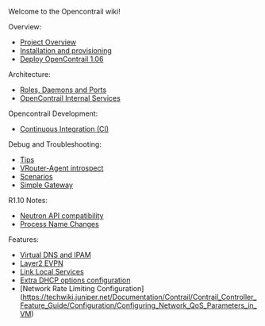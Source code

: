 Welcome to the Opencontrail wiki!

Overview:
* [Project Overview](https://github.com/Juniper/contrail-controller/wiki/Contrail:-Project-Overview)
* [Installation and provisioning](https://github.com/Juniper/contrail-controller/wiki/OpenContrail-bring-up-and-provisioning)
* [Deploy OpenContrail 1.06](Install-and-Configure-OpenContrail-1.06)

Architecture:

* [Roles, Daemons and Ports](Roles-Daemons-Ports)
* [OpenContrail Internal Services](OpenContrail-Internal-Services)

Opencontrail Development:
* [Continuous Integration (CI)](OpenContrail-Continuous-Integration-(CI))

Debug and Troubleshooting:
* [Tips](Debug-Tips)
* [VRouter-Agent introspect](Contrail-Vrouter-Agent---Introspect)
* [Scenarios](Scenario-Troubleshooting)
* [Simple Gateway](Simple-Gateway)

R1.10 Notes:
* [Neutron API compatibility](Neutron-API-Support-on-R1.10)
* [Process Name Changes](Contrail-process-names'-changes-in-R1.10)

Features:
* [Virtual DNS and IPAM](Dns)
* [Layer2 EVPN](EVPN)
* [Link Local Services](Link-local-services)
* [Extra DHCP options configuration](Extra-DHCP-Options)
* [Network Rate Limiting Configuration] (https://techwiki.juniper.net/Documentation/Contrail/Contrail_Controller_Feature_Guide/Configuration/Configuring_Network_QoS_Parameters_in_VM)
